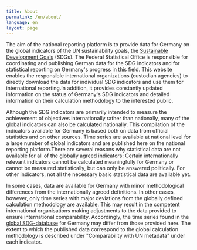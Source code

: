 ```yaml
---
title: About
permalink: /en/about/
language: en
layout: page
---
```


The aim of the national reporting platform is to provide data for Germany on the global indicators of the UN sustainability goals, the [Sustainable Development Goals](https://www.un.org/sustainabledevelopment/sustainable-development-goals/) (SDGs). The Federal Statistical Office is responsible for coordinating and publishing German data for the SDG indicators and for statistical reporting on Germany's progress in this field. This website enables the responsible international organizations (custodian agencies) to directly download the data for individual SDG indicators and use them for international reporting.In addition, it provides constantly updated information on the status of Germany's SDG indicators and detailed information on their calculation methodology to the interested public.

Although the SDG indicators are primarily intended to measure the achievement of objectives internationally rather than nationally, many of the global indicators can also be calculated nationally. This compilation of the indicators available for Germany is based both on data from official statistics and on other sources. Time series are available at national level for a large number of global indicators and are published here on the national reporting platform.There are several reasons why statistical data are not available for all of the globally agreed indicators: Certain internationally relevant indicators cannot be calculated meaningfully for Germany or cannot be measured statistically, but can only be answered politically. For other indicators, not all the necessary basic statistical data are available yet.

In some cases, data are available for Germany with minor methodological differences from the internationally agreed definitions. In other cases, however, only time series with major deviations from the globally defined calculation methodology are available. This may result in the competent international organisations making adjustments to the data provided to ensure international comparability. Accordingly, the time series found in the [global SDG-database](https://unstats.un.org/sdgs/indicators/database/) for Germany may differ from those provided here. The extent to which the published data correspond to the global calculation methodology is described under "Comparability with UN metadata" under each indicator.
